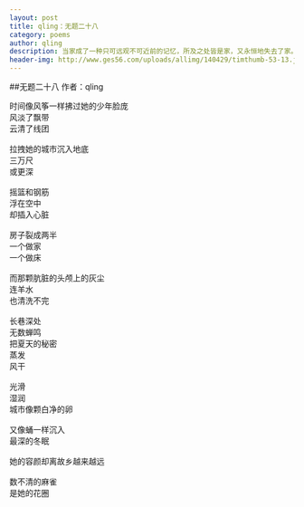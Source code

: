 ```yaml
---
layout: post
title: qling：无题二十八
category: poems
author: qling 
description: 当家成了一种只可远观不可近前的记忆，所及之处皆是家，又永恒地失去了家。 
header-img: http://www.ges56.com/uploads/allimg/140429/timthumb-53-13.jpg  
---
```


##无题二十八
作者：qling

<pre>
时间像风筝一样拂过她的少年脸庞
风淡了飘带
云清了线团

拉拽她的城市沉入地底
三万尺
或更深

摇篮和钢筋
浮在空中
却插入心脏

房子裂成两半
一个做家
一个做床

而那颗肮脏的头颅上的灰尘
连羊水
也清洗不完

长巷深处
无数蝉鸣
把夏天的秘密
蒸发
风干

光滑
湿润
城市像颗白净的卵

又像蛹一样沉入
最深的冬眠

她的容颜却离故乡越来越远

数不清的麻雀
是她的花圈
</pre>
